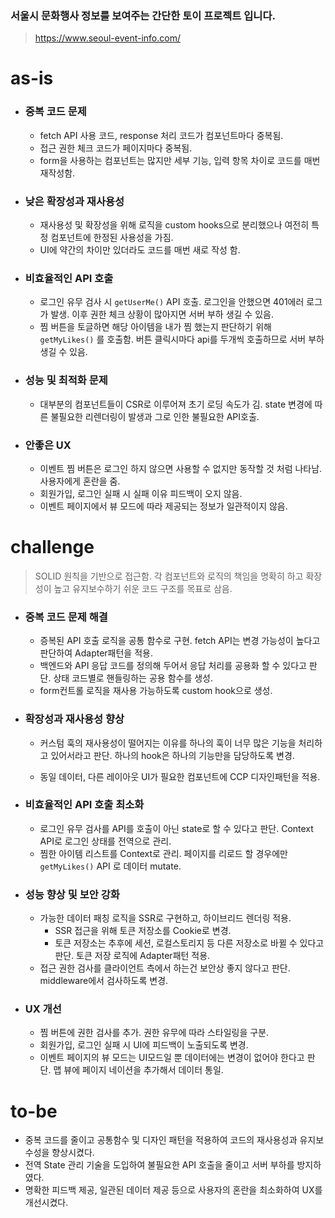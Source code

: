 ### 서울시 문화행사 정보를 보여주는 간단한 토이 프로젝트 입니다.

> https://www.seoul-event-info.com/

# as-is

- ### **중복 코드 문제**
    - fetch API 사용 코드, response 처리 코드가 컴포넌트마다 중복됨.
    - 접근 권한 체크 코드가 페이지마다 중복됨.
    - form을 사용하는 컴포넌트는 많지만 세부 기능, 입력 항목 차이로 코드를 매번 재작성함.
- ### **낮은 확장성과 재사용성**
    - 재사용성 및 확장성을 위해 로직을 custom hooks으로 분리했으나 여전히 특정 컴포넌트에 한정된 사용성을 가짐.
    - UI에 약간의 차이만 있더라도 코드를 매번 새로 작성 함.
- ### **비효율적인 API 호출**
    - 로그인 유무 검사 시  `getUserMe()` API 호출. 로그인을 안했으면 401에러 로그가 발생. 이후 권한 체크 상황이 많아지면 서버 부하 생길 수 있음.
    - 찜 버튼을 토글하면 해당 아이템을 내가 찜 했는지 판단하기 위해 `getMyLikes()` 를 호출함. 버튼 클릭시마다 api를 두개씩 호출하므로 서버 부하 생길 수 있음.
- ### **성능 및 최적화 문제**
    - 대부분의 컴포넌트들이 CSR로 이루어져 초기 로딩 속도가 김. state 변경에 따른 불필요한 리렌더링이 발생과 그로 인한 불필요한 API호출.
- ### **안좋은 UX**
    - 이벤트 찜 버튼은 로그인 하지 않으면 사용할 수 없지만 동작할 것 처럼 나타남. 사용자에게 혼란을 줌.
    - 회원가입, 로그인 실패 시 실패 이유 피드백이 오지 않음.
    - 이벤트 페이지에서 뷰 모드에 따라 제공되는 정보가 일관적이지 않음.
 
      
# challenge

> SOLID 원칙을 기반으로 접근함. 각 컴포넌트와 로직의 책임을 명확히 하고 확장성이 높고 유지보수하기 쉬운 코드 구조를 목표로 삼음.
> 
- ### **중복 코드 문제 해결**
    - 증복된 API 호출 로직을 공통 함수로 구현. fetch API는 변경 가능성이 높다고 판단하여 Adapter패턴을 적용.
    - 백엔드와 API 응답 코드를 정의해 두어서 응답 처리를 공용화 할 수 있다고 판단. 상태 코드별로 핸들링하는 공용 함수를 생성.
    - form컨트롤 로직을 재사용 가능하도록 custom hook으로 생성.
            
- ### **확장성과 재사용성 향상**
    - 커스텀 훅의 재사용성이 떨어지는 이유를 하나의 훅이 너무 많은 기능을 처리하고 있어서라고 판단. 하나의 hook은 하나의 기능만을 담당하도록 변경.
            
    - 동일 데이터, 다른 레이아웃 UI가 필요한 컴포넌트에 CCP 디자인패턴을 적용.
            
- ### **비효율적인 API 호출 최소화**
    - 로그인 유무 검사를 API를 호출이 아닌 state로 할 수 있다고 판단. Context API로 로그인 상태를 전역으로 관리.
    - 찜한 아이템 리스트를 Context로 관리. 페이지를 리로드 할 경우에만 `getMyLikes()`  API 로 데이터 mutate.
- ### **성능 향상 및 보안 강화**
    - 가능한 데이터 패칭 로직을 SSR로 구현하고, 하이브리드 렌더링 적용.
        - SSR 접근을 위해 토큰 저장소를 Cookie로 변경.
        - 토큰 저장소는 추후에 세션, 로컬스토리지 등 다른 저장소로 바뀔 수 있다고 판단. 토큰 저장 로직에 Adapter패턴 적용.
    - 접근 권한 검사를 클라이언트 측에서 하는건 보안상 좋지 않다고 판단. middleware에서 검사하도록 변경.
- ### **UX 개선**
    - 찜 버튼에 권한 검사를 추가. 권한 유무에 따라 스타일링을 구분.
    - 회원가입, 로그인 실패 시 UI에 피드백이 노출되도록 변경.
    - 이벤트 페이지의 뷰 모드는 UI모드일 뿐 데이터에는 변경이 없어야 한다고 판단. 맵 뷰에 페이지 네이션을 추가해서 데이터 통일.


# to-be

- 중복 코드를 줄이고 공통함수 및 디자인 패턴을 적용하여 코드의 재사용성과 유지보수성을 향상시켰다.
- 전역 State 관리 기술을 도입하여 불필요한 API 호출을 줄이고 서버 부하를 방지하였다.
- 명확한 피드백 제공, 일관된 데이터 제공 등으로 사용자의 혼란을 최소화하여 UX를 개선시켰다.
